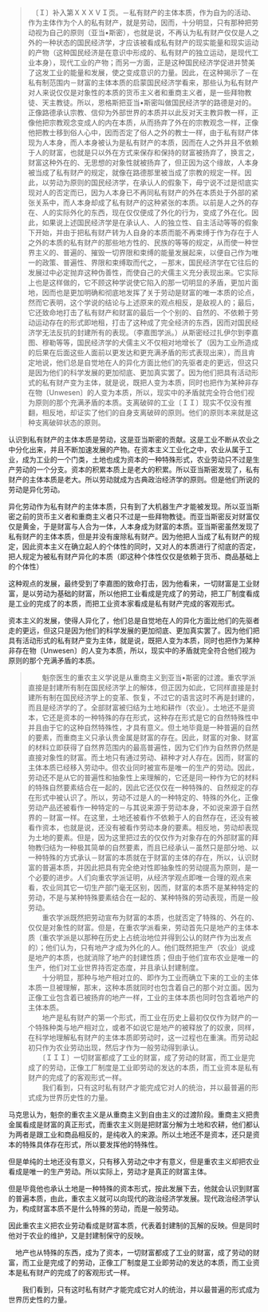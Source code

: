 <blockquote data-pid="ydgKJfRW">　〔Ｉ〕补入第ＸＸＸＶＩ页。－私有财产的主体本质，作为自为的活动、作为主体作为个人的私有财产，就是劳动，因而，十分明显，只有那种把劳动视为自己的原则（亚当•斯密），也就是说，不再认为私有财产仅仅是人之外的一种状态的国民经济学，才应该被看成私有财产的现实能量和现实运动的产物（这种国民经济是在意识中形成的、私有财产的独立运动，是现代工业本身），现代工业的产物；而另一方面，正是这种国民经济学促进并赞美了这发工业的能量和发展，使之变成意识的力量。因此，在这种揭示了－在私有制范围内－财富的主体本质的启蒙国民经济学看来，那些认为私有财产对人来说仅仅是对象性的本质的货币主义者和重商主义者，是一些拜物教徒、天主教徒。所以，恩格斯把亚当•斯密叫做国民经济学的路德是对的。正像路德承认宗教、信仰为外部世界的本质并以此反对天主教异教一样，正像他把宗教观念变成人的内在本质，从而扬弃了外在的宗教观念一样，正像他把教士移到俗人心中，因而否定了俗人之外的教士一样，由于私有财产体现为人本身，而人本身被认为是私有财产的本质，因而在人之外并且不依赖于人的财富，也就是只以外在方式来保存和保持的财富被扬弃了，换言之，财富这种外在的、无思想的对象性就被扬弃了，但正因为这个缘故，人本身被当成了私有财产的规定，就像在路德那里被当成了宗教的规定一样。因此，以劳动为原则的国民经济学，在承认人的假象下，毋宁说不过是彻底实现对人的否定而已，因为人本身已不再同私有财产的外在本质处于外部的紧张关系中，而人本身却成了私有财产的这种紧张的本质。以前是人之外的存在、人的实际外化的东西，现在仅仅便成了外化的行为，变成了外在化。因此，如果说上述国民经济学是在承认人、人的独立性、自主活动等等的假象下开始，并由于把私有财产转为人自身的本质而能不再束缚于作为存在于人之外的本质的私有财产的那些地方性的、民族的等等的规定，从而使一种世界主义的、普遍的、摧毁一切界限和束缚的能量发展起来，以便自己作为唯一的政策、普遍性、界限和束缚取而代之，－那末，国民经济学在它往后的发展过中必定抛弃这种伪善性，而使自己的犬儒主义充分表现出来。它实际上也是这样做的，它不顾这种学说使它陷入的那一切明显的矛盾，更加片面地，因而也是更加明确和彻底地发挥了关于劳动是财富的唯一本质的论点，然而它表明，这个学说的结论与上述原来的观点相反，是敌视人的；最后，它还致命地打击了私有财产和财富的最后一个个别的、自然的、不依赖于劳动运动存在的形式即地租，打击了这种成了完全经济的东西，因而对国民经济学无法反抗的封建所有的表现。（李嘉图学派。）从斯密经过扎伊尔到李嘉图、穆勒等等，国民经济学的犬儒主义不仅相对地增长了（因为工业所造成的后果在后面这些人面前以更发达和更充满矛盾的形式表现出来），而且肯定地说，他们总是自觉地在人的异化方面比他们的先驱者走的更远，但这只是因为他们的科学发展的更加彻底、更加真实罢了。因为他们把具有活动形式的私有财产变为主体，就是说，既把人变为本质，同时也把作为某种非存在物〔Unwesen〕的人变为本质，所以，现实中的矛盾就完全符合他们视为原则的那个充满矛盾的本质。支离破碎的工业〔ＩＩ〕现实不仅没有推翻，相反地，却证实了他们的自身支离破碎的原则。他们的原则本来就是这种支离破碎状态的原则。</blockquote><p data-pid="ydIhXNQA">认识到私有财产的主体本质是劳动，这是亚当斯密的贡献。这是工业不断从农业之中分化出来，并且不断加速发展的产物。在资本主义工业化之中，农业从属于工业，成为工业的一个门类，土地也成为资本的一种特殊形式，农业劳动只不过是生产劳动的一个分支。资本的积累本质上是老大的积累。所以亚当斯密发现了，私有财产的主体本质是老大。所以劳动就成为古典政治经济学的原则。但是他们所说的劳动是异化劳动。</p><p data-pid="VJQRLUbC">异化劳动作为私有财产的主体本质，只有到了大机器生产才能被发现。所以亚当斯密之前的货币主义者和重商主义者只不过是一些拜物教徒。而亚当斯密反对财富仅仅是黄金，于是财富与人合为一体，人本身成为财富的本质。亚当斯密虽然发现了私有财产的主体本质，但是并没有废除私有财产。因为他把人当成了私有财产的规定，因此资本主义在确立起人的个体性的同时，又对人的本质进行了彻底的否定，把人规定为被私有财产异化的本质（即这种个体性仅仅是依赖于货币、商品基础上的个体性）</p><p data-pid="LlGEp8Va">这种观点的发展，最终受到了李嘉图的致命打击，因为他看来，一切财富是工业财富，是以劳动为基础的财富，所以他把工业看成是完成了的劳动，把工厂制度看成是工业的完成了的本质，而把工业资本家看成是私有财产完成的客观形式。</p><p data-pid="p_5D-WQ-">资本主义的发展，使得人异化了，他们总是自觉地在人的异化方面比他们的先驱者走的更远，但这只是因为他们的科学发展的更加彻底、更加真实罢了。因为他们把具有活动形式的私有财产变为主体，就是说，既把人变为本质，同时也把作为某种非存在物〔Unwesen〕的人变为本质，所以，现实中的矛盾就完全符合他们视为原则的那个充满矛盾的本质。</p><blockquote data-pid="dNDsh6ij">　　魁奈医生的重农主义学说是从重商主义到亚当•斯密的过渡。重农学派直接是封建所有制在国民经济学上的解体，但正因为如此，它同样直接是封建所有制在国民经济学上的变革、恢复，不过它的语言这时不再是封建的，而且是经济学的了。全部财富被归结为土地和耕作（农业）。土地还不是资本，它还是资本的一种特殊的存在形式，这种存在形式是它的自然特殊性中并且由于它的这种自然特殊性，才具有意义。但土地毕竟是一种普遍的自然的要素，而重商主义只承认贵金属是财富的存在。因此，财富的对象、财富的材料立即获得了自然界范围内的最高普遍性，因为它们作为自然界仍然是直接对象性的财富。而土地只有通过劳动、耕种才对人存在。因而，财富的主体本质已经移入劳动中。但农业同时被宣布是唯一的生产的劳动。因此，劳动还不是从它的普遍性和抽象性上来理解的，它还是同一种作为它的材料的特殊自然要素结合在一起的，因此它还仅仅在一种特殊的、自然规定的存在形式中被认识了。所以，劳动不过是人的一种特定的、特殊的外化，正像劳动产品还被看作一种特定的－与其说来源于劳动本身，不如说来源于自然界的－财富一样。在这里，土地还被看作不依赖于人的自然存在，还没有被看作资本，也就是说，还没有被看作劳动本身的要素。相反地，劳动却表现为土地的要素。但是，因为这里把过去的仅仅作为对象存在的外部财富的拜物教归结为一种极其简单的自然要素，而且已经承认－虽然只是部分地、以一种特殊的方式承认－财富的本质就在于财富的主体的存在，所以，认识财富的普遍本质，并因此把具有完全绝对性即抽象性的劳动提高为原则，是一个必要的进步。人们向重农学派证明，从经济学观点即唯一合理的观点来看，农业同其它一切生产部门毫无区别，因而，财富的本质不是某种特定的劳动，不是与某种特殊要素结合在一起的、某种特殊的劳动表现，而是一般劳动。<br>　　重农学派既然把劳动宣布为财富的本质，也就否定了特殊的、外在的、仅仅是对象性的财富。但是，在重农学派看来，劳动首先只是地产的主体本质（重农学派是以那种在历史上占统治地位并得到公认的财产作为出发点的）；他们认为，只有地产才成为外化的人。他们既然把生产（农业）说成是地产的本质，也就消除了地产的封建性质；但由于他们宣布农业是唯一的生产，他们对工业世界持否定态度，并且承认封建制度。<br>　　十分明显，那种与地产相对立的、即作为工业而确立下来的工业的主体本质一旦被理解，那末，这种本质就同时也包含着自己的那个对立面。因为正像工业包含着已被扬弃的地产一样，工业的主体本质也同时包含着地产的主体本质。<br>　　地产是私有财产的第一个形式，而工业在历史上最初仅仅作为财产的一个特殊种类与地产相对立，或者不如说它是地产的被释放了的奴隶，同样，在科学地理解私有财产的主体本质即劳动时，这一过程也在重演。而劳动起初只作为农业劳动出现，然后才作为一般劳动得到承认。<br>　　〔ＩＩＩ〕一切财富都成了工业的财富，成了劳动的财富，而工业是完成了的劳动，正像工厂制度是工业即劳动的发达的本质，而工业资本是私有财产的完成了的客观形式一样。<br>　　我们看到，只有这时私有财产才能完成它对人的统治，并以最普遍的形式成为世界历史性的力量。</blockquote><p data-pid="GWGngH--">马克思认为，魁奈的重农主义是从重商主义到自由主义的过渡阶段。重商主义把贵金属看成是财富的真正形式，而重农主义则是把财富分解为土地和农耕，他们都认为两者是跟工业和商品相反的，是纯收入的来源。所以土地还不是资本，还只是资本的特殊具体存在形式，所以要发挥他的特殊性。</p><p data-pid="n3tEG-Zq">但是单纯的土地还没有意义，只有移入劳动之中才有意义，但是重农主义却把农业看成是唯一的生产劳动。所以实际上，劳动才是真正的财富主体。</p><p data-pid="dSKqJXOv">但是毕竟他也承认土地是一种特殊的资本形式，按此发展下去，他就会认识到财富的普遍本质，由此，重农主义就可以向现代的政治经济学发展。现代政治经济学认为，构成财富本质不是什么特殊的劳动，而是一般劳动。</p><p data-pid="bOIxXPaz">因此重农主义把农业劳动看成是财富本质，代表着封建制的瓦解的反映。但是同时他对于农业的维护，又是封建制保守的反映。</p><p data-pid="RIxGN3R5">　地产也从特殊的东西，成为了资本，一切财富都成了工业的财富，成了劳动的财富，而工业是完成了的劳动，正像工厂制度是工业即劳动的发达的本质，而工业资本是私有财产的完成了的客观形式一样。</p><p data-pid="raJ53ZbL">　　我们看到，只有这时私有财产才能完成它对人的统治，并以最普遍的形式成为世界历史性的力量。</p><p></p><p></p>